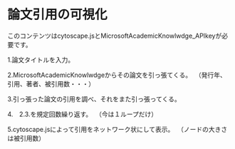 # 論文引用の可視化
このコンテンツはcytoscape.jsとMicrosoftAcademicKnowlwdge_APIkeyが必要です。

1.論文タイトルを入力。

2.MicrosoftAcademicKnowlwdgeからその論文を引っ張てくる。
  （発行年、引用、著者、被引用数・・・）
  
3.引っ張った論文の引用を調べ、それをまた引っ張ってくる。

4.　2.3.を規定回数繰り返す。
  （今は１ループだけ）
  
5.cytoscape.jsによって引用をネットワーク状にして表示。
  （ノードの大きさは被引用数）
